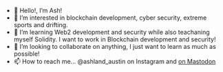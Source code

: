 - 👋 Hello!, I’m Ash!
- 👀 I’m interested in blockchain development, cyber security, extreme sports and drifting.
- 🌱 I’m learning Web2 development and security while also teachaning myself Solidity. I want to work in Blockchain development and security!
- 💞️ I’m looking to collaborate on anything, I just want to learn as much as possible!
- 📫 How to reach me... @ashland_austin on Instagram and <a rel="me" href="https://infosec.exchange/@Ashland"> on Mastodon</a>

<!---
agoett89/agoett89 is a ✨ special ✨ repository because its `README.md` (this file) appears on your GitHub profile.
You can click the Preview link to take a look at your changes.
--->
